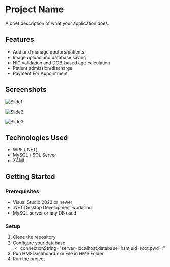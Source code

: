# Project Name

A brief description of what your application does.

## Features
- Add and manage doctors/patients
- Image upload and database saving
- NIC validation and DOB-based age calculation
- Patient admission/discharge
- Payment For Appointment

## Screenshots
![Slide1](https://github.com/user-attachments/assets/4c429a2c-ce20-4297-9dc4-7a1bd752d753)


![Slide2](https://github.com/user-attachments/assets/7c5fefd0-b54e-4110-bf25-c29919d36f93)


![Slide3](https://github.com/user-attachments/assets/26d34cdf-a89d-4d8d-9eb3-4cd60d6b1318)

## Technologies Used
- WPF (.NET)
- MySQL / SQL Server
- XAML

## Getting Started

### Prerequisites
- Visual Studio 2022 or newer
- .NET Desktop Development workload
- MySQL server or any DB used

### Setup
1. Clone the repository
2. Configure your database
    * connectionString="server=localhost;database=hsm;uid=root;pwd=;"
3. Run HMSDashboard.exe File in HMS Folder
5. Run the project


